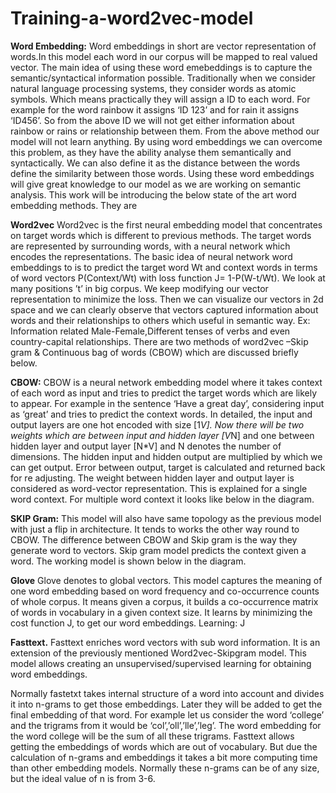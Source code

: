# Training-a-word2vec-model




**Word Embedding:**
Word embeddings in short are vector representation of words.In this model each word in our corpus will be mapped to real valued vector. The main idea of using these word emebeddings is to capture the semantic/syntactical information possible.
 Traditionally when we consider natural language processing systems, they consider words as atomic symbols. Which means practically they will assign a ID to each word. For example for the word rainbow it assigns ‘ID 123’ and for rain it assigns ‘ID456’. So from the above ID we will not get either information about rainbow or rains or relationship between them. From the above method our model will not learn anything. By using word embeddings we can overcome this problem, as they have the ability analyse them semantically and syntactically. We can also define it as the distance between the words define the similarity between those words. Using these word embeddings will give great knowledge to our model as we are working on semantic analysis.
This work will be introducing the below state of the art word embedding methods. They are


**Word2vec**
Word2vec is the first neural embedding model that concentrates on target words which is different to previous methods. The target words are represented by surrounding words, with a neural network which encodes the representations.
The basic idea of neural network word embeddings to is to predict the target word Wt and context words in terms of word vectors
P(Context/Wt) with loss function J= 1-P(W-t/Wt).
We look at many positions ’t’ in big corpus. We keep modifying our vector representation to minimize the loss. Then we can visualize our vectors in 2d space and we can clearly observe that vectors captured information about words and their relationships to others which useful in semantic way. Ex: Information related Male-Female,Different tenses of verbs and even country-capital relationships.
 There are two methods of word2vec –Skip gram & Continuous bag of words (CBOW) which are discussed briefly below.


**CBOW:**
CBOW is a neural network embedding model where it takes context of each word as input and tries to predict the target words which are likely to appear. For example in the sentence ‘Have a great day’, considering input as ‘great’ and tries to predict the context words.
In detailed, the input and output layers are one hot encoded with size [1*V]. 
Now there will be two weights which are between input and hidden layer [V*N] and one between hidden layer and output layer [N*V] and N denotes the number of dimensions.
The hidden input and hidden output are multiplied by which we can get output. 
Error between output, target is calculated and returned back for re adjusting.
The weight between hidden layer and output layer is considered as word-vector representation.
This is explained for a single word context. For multiple word context it looks like below in the diagram.

**SKIP Gram:**
This model will also have same topology as the previous model with just a flip in architecture. It tends to works the other way round to CBOW. The difference between CBOW and Skip gram is the way they generate word to vectors. Skip gram model predicts the context given a word. The working model is shown below in the diagram.

**Glove**
Glove denotes to global vectors. This model captures the meaning of one word embedding based on word frequency and co-occurrence counts of whole corpus. It means given a corpus, it builds a co-occurrence matrix of words in vocabulary in a given context size. It learns by minimizing the cost function J, to get our word embeddings.
Learning: J

**Fasttext.**
Fasttext enriches word vectors with sub word information. It is an extension of the previously mentioned Word2vec-Skipgram model. This model allows creating an unsupervised/supervised learning for obtaining word embeddings. 

Normally fastetxt takes internal structure of a word into account and divides it into n-grams to get those embeddings. Later they will be added to get the final embedding of that word. For example let us consider the word ‘college’ and the trigrams from it would be ‘col’,’oll’,’lle’,’leg’. The word embedding for the word college will be the sum of all these trigrams.
Fasttext allows getting the embeddings of words which are out of vocabulary. But due the calculation of n-grams and embeddings it takes a bit more computing time than other embedding models. Normally these n-grams can be of any size, but the ideal value of n is from 3-6.
